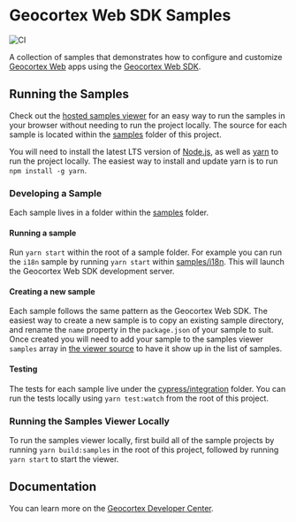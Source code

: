 # Geocortex Web SDK Samples

![CI](https://github.com/geocortex/vertigis-web-samples/workflows/CI/badge.svg)

A collection of samples that demonstrates how to configure and customize [Geocortex Web](https://www.geocortex.com/products/gxw/) apps using the [Geocortex Web SDK](https://developers.geocortex.com/docs/web/sdk-overview).

## Running the Samples

Check out the [hosted samples viewer](https://vertigis-web-samples.netlify.app/) for an easy way to run the samples in your browser without needing to run the project locally. The source for each sample is located within the [samples](samples) folder of this project.

You will need to install the latest LTS version of [Node.js](https://nodejs.org/), as well as [yarn](https://yarnpkg.com/) to run the project locally. The easiest way to install and update yarn is to run `npm install -g yarn`.

### Developing a Sample

Each sample lives in a folder within the [samples](samples) folder.

#### Running a sample

Run `yarn start` within the root of a sample folder. For example you can run the `i18n` sample by running `yarn start` within [samples/i18n](samples/i18n). This will launch the Geocortex Web SDK development server.

#### Creating a new sample

Each sample follows the same pattern as the Geocortex Web SDK. The easiest way to create a new sample is to copy an existing sample directory, and rename the `name` property in the `package.json` of your sample to suit. Once created you will need to add your sample to the samples viewer `samples` array in [the viewer source](viewer/src/App.tsx) to have it show up in the list of samples.

#### Testing

The tests for each sample live under the [cypress/integration](cypress/integration) folder. You can run the tests locally using `yarn test:watch` from the root of this project.

### Running the Samples Viewer Locally

To run the samples viewer locally, first build all of the sample projects by running `yarn build:samples` in the root of this project, followed by running `yarn start` to start the viewer.

## Documentation

You can learn more on the [Geocortex Developer Center](https://developers.geocortex.com/docs/web/overview).
